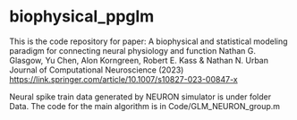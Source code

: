 # biophysical_ppglm

This is the code repository for paper:
A biophysical and statistical modeling paradigm for connecting neural physiology and function
Nathan G. Glasgow, Yu Chen, Alon Korngreen, Robert E. Kass & Nathan N. Urban 
Journal of Computational Neuroscience (2023)
https://link.springer.com/article/10.1007/s10827-023-00847-x

Neural spike train data generated by NEURON simulator is under folder Data.
The code for the main algorithm is in Code/GLM_NEURON_group.m
